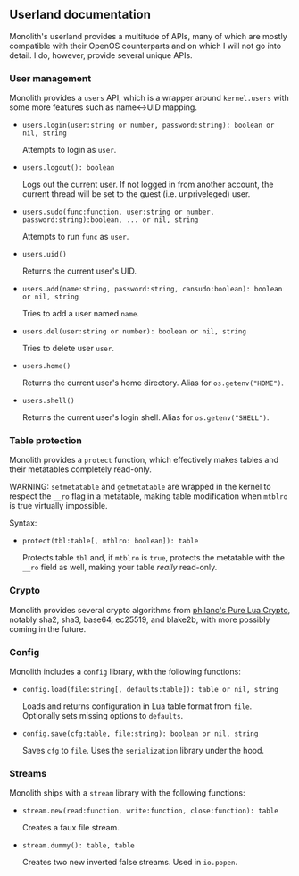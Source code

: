 ## Userland documentation

Monolith's userland provides a multitude of APIs, many of which are mostly compatible with their OpenOS counterparts and on which I will not go into detail. I do, however, provide several unique APIs.

### User management

Monolith provides a `users` API, which is a wrapper around `kernel.users` with some more features such as name\<-\>UID mapping.

- `users.login(user:string or number, password:string): boolean or nil, string`

  Attempts to login as `user`.

- `users.logout(): boolean`

  Logs out the current user. If not logged in from another account, the current thread will be set to the guest (i.e. unpriveleged) user.

- `users.sudo(func:function, user:string or number, password:string):boolean, ... or nil, string`

  Attempts to run `func` as `user`.

- `users.uid()`

  Returns the current user's UID.

- `users.add(name:string, password:string, cansudo:boolean): boolean or nil, string`

  Tries to add a user named `name`.

- `users.del(user:string or number): boolean or nil, string`

  Tries to delete user `user`.

- `users.home()`

  Returns the current user's home directory. Alias for `os.getenv("HOME")`.

- `users.shell()`

  Returns the current user's login shell. Alias for `os.getenv("SHELL")`.

### Table protection

Monolith provides a `protect` function, which effectively makes tables and their metatables completely read-only.

WARNING: `setmetatable` and `getmetatable` are wrapped in the kernel to respect the `__ro` flag in a metatable, making table modification when `mtblro` is true virtually impossible.

Syntax:

- `protect(tbl:table[, mtblro: boolean]): table`

  Protects table `tbl` and, if `mtblro` is `true`, protects the metatable with the `__ro` field as well, making your table *really* read-only.

### Crypto

Monolith provides several crypto algorithms from [philanc's Pure Lua Crypto](https://github.com/philanc/plc), notably sha2, sha3, base64, ec25519, and blake2b, with more possibly coming in the future.

### Config

Monolith includes a `config` library, with the following functions:

- `config.load(file:string[, defaults:table]): table or nil, string`

  Loads and returns configuration in Lua table format from `file`. Optionally sets missing options to `defaults`.

- `config.save(cfg:table, file:string): boolean or nil, string`

  Saves `cfg` to `file`. Uses the `serialization` library under the hood.


### Streams

Monolith ships with a `stream` library with the following functions:

- `stream.new(read:function, write:function, close:function): table`

  Creates a faux file stream.

- `stream.dummy(): table, table`

  Creates two new inverted false streams. Used in `io.popen`.

